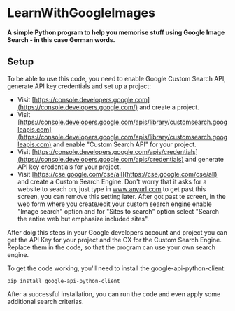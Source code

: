 ﻿# LearnWithGoogleImages

**A simple Python program to help you memorise stuff using Google Image Search - in this case German words.**

## Setup

To be able to use this code, you need to enable Google Custom Search API, generate API key credentials and set up a project:

-   Visit  [https://console.developers.google.com](https://console.developers.google.com/)  and create a project.    
-   Visit  [https://console.developers.google.com/apis/library/customsearch.googleapis.com](https://console.developers.google.com/apis/library/customsearch.googleapis.com)  and enable "Custom Search API" for your project.
-   Visit  [https://console.developers.google.com/apis/credentials](https://console.developers.google.com/apis/credentials)  and generate API key credentials for your project.
-   Visit  [https://cse.google.com/cse/all](https://cse.google.com/cse/all)  and create a Custom Search Engine. Don't worry that it asks for a website to seach on, just type in www.anyurl.com to get past this screen, you can remove this setting later. After got past te screen, in the web form where you create/edit your custom search engine enable "Image search" option and for "Sites to search" option select "Search the entire web but emphasize included sites".
    
After doig this steps in your Google developers account and project you can get the API Key for your project and the CX for the Custom Search Engine. Replace them in the code, so that the program can use your own search engine.

To get the code working, you'll need to install the google-api-python-client:

    pip install google-api-python-client

After a successful installation, you can run the code and even apply some additional search criterias.

